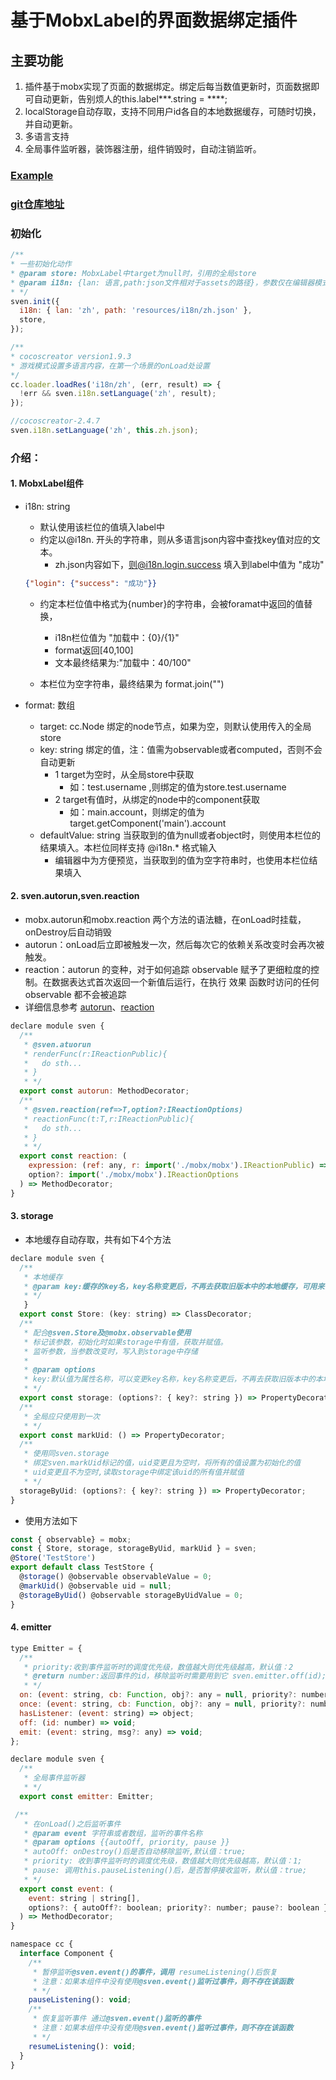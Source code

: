 # 基于MobxLabel的界面数据绑定插件
## 主要功能
1.  插件基于mobx实现了页面的数据绑定。绑定后每当数值更新时，页面数据即可自动更新，告别烦人的this.label***.string = ****;
2. localStorage自动存取，支持不同用户id各自的本地数据缓存，可随时切换，并自动更新。
3. 多语言支持
4. 全局事件监听器，装饰器注册，组件销毁时，自动注销监听。

### [Example](https://github.com/ryltcsjg/sven-example)
### [git仓库地址](https://github.com/ryltcsjg/cocoscreator-sven)

### 初始化
```javascript
/**
* 一些初始化动作
* @param store: MobxLabel中target为null时，引用的全局store
* @param i18n: {lan: 语言,path:json文件相对于assets的路径}，参数仅在编辑器模式下生效
* */
sven.init({
  i18n: { lan: 'zh', path: 'resources/i18n/zh.json' },
  store,
});

/**
* cocoscreator version1.9.3
* 游戏模式设置多语言内容，在第一个场景的onLoad处设置
*/
cc.loader.loadRes('i18n/zh', (err, result) => {
  !err && sven.i18n.setLanguage('zh', result);
});

//cocoscreator-2.4.7
sven.i18n.setLanguage('zh', this.zh.json);
```

### 介绍：
#### 1. MobxLabel组件  
- i18n: string  
    - 默认使用该栏位的值填入label中
    - 约定以@i18n. 开头的字符串，则从多语言json内容中查找key值对应的文本。 
        - zh.json内容如下，则@i18n.login.success 填入到label中值为 "成功"
    ```json
  {"login": {"success": "成功"}}
    ```
  
  - 约定本栏位值中格式为{number}的字符串，会被foramat中返回的值替换，
    - i18n栏位值为 "加载中：{0}/{1}"
    - format返回[40,100]
    - 文本最终结果为:"加载中：40/100"
    
  - 本栏位为空字符串，最终结果为 format.join("")
- format: 数组
    - target: cc.Node 绑定的node节点，如果为空，则默认使用传入的全局store
    - key: string 绑定的值，注：值需为observable或者computed，否则不会自动更新
        - 1 target为空时，从全局store中获取
           - 如：test.username ,则绑定的值为store.test.username
        - 2 target有值时，从绑定的node中的component获取
           - 如：main.account，则绑定的值为 target.getComponent('main').account
    - defaultValue: string 当获取到的值为null或者object时，则使用本栏位的结果填入。本栏位同样支持 @i18n.*  格式输入
        - 编辑器中为方便预览，当获取到的值为空字符串时，也使用本栏位结果填入

#### 2. sven.autorun,sven.reaction
- mobx.autorun和mobx.reaction 两个方法的语法糖，在onLoad时挂载，onDestroy后自动销毁  
- autorun：onLoad后立即被触发一次，然后每次它的依赖关系改变时会再次被触发。
- reaction：autorun 的变种，对于如何追踪 observable 赋予了更细粒度的控制。在数据表达式首次返回一个新值后运行，在执行 效果 函数时访问的任何 observable 都不会被追踪
- 详细信息参考 [autorun](https://cn.mobx.js.org/refguide/autorun.html)、[reaction](https://cn.mobx.js.org/refguide/reaction.html)

```javascript
declare module sven {
  /**
   * @sven.atuorun
   * renderFunc(r:IReactionPublic){
   *   do sth...
   * }
   * */
  export const autorun: MethodDecorator;
  /**
   * @sven.reaction(ref=>T,option?:IReactionOptions)
   * reactionFunc(t:T,r:IReactionPublic){
   *   do sth...
   * }
   * */
  export const reaction: (
    expression: (ref: any, r: import('./mobx/mobx').IReactionPublic) => any,
    option?: import('./mobx/mobx').IReactionOptions
  ) => MethodDecorator;
}
```

#### 3. storage
   - 本地缓存自动存取，共有如下4个方法
```javascript
declare module sven {
  /**
   * 本地缓存
   * @param key:缓存的key名，key名称变更后，不再去获取旧版本中的本地缓存，可用来做版本控制
   * */
   }
  export const Store: (key: string) => ClassDecorator;
  /**
   * 配合@sven.Store及@mobx.observable使用
   * 标记该参数，初始化时如果storage中有值，获取并赋值。
   * 监听参数，当参数改变时，写入到storage中存储
   *
   * @param options
   * key:默认值为属性名称，可以变更key名称，key名称变更后，不再去获取旧版本中的本地缓存，可用来做版本控制
   * */
  export const storage: (options?: { key?: string }) => PropertyDecorator;
  /**
   * 全局应只使用到一次
   * */
  export const markUid: () => PropertyDecorator;
  /**
   * 使用同sven.storage
   * 绑定sven.markUid标记的值，uid变更且为空时，将所有的值设置为初始化的值
   * uid变更且不为空时,读取storage中绑定该uid的所有值并赋值
   * */
  storageByUid: (options?: { key?: string }) => PropertyDecorator;
}
```
   - 使用方法如下
```javascript
const { observable} = mobx;
const { Store, storage, storageByUid, markUid } = sven;
@Store('TestStore')
export default class TestStore {
  @storage() @observable observableValue = 0;
  @markUid() @observable uid = null;
  @storageByUid() @observable storageByUidValue = 0;
}
```

#### 4. emitter
```javascript
type Emitter = {
  /**
   * priority:收到事件监听时的调度优先级，数值越大则优先级越高，默认值：2
   * @return number:返回事件的id，移除监听时需要用到它 sven.emitter.off(id);
   * */
  on: (event: string, cb: Function, obj?: any = null, priority?: number = 2) => number;
  once: (event: string, cb: Function, obj?: any = null, priority?: number = 2) => void;
  hasListener: (event: string) => object;
  off: (id: number) => void;
  emit: (event: string, msg?: any) => void;
};

declare module sven {
  /**
   * 全局事件监听器
   * */
  export const emitter: Emitter;

 /**
   * 在onLoad()之后监听事件
   * @param event 字符串或者数组，监听的事件名称
   * @param options {{autoOff, priority, pause }}
   * autoOff: onDestroy()后是否自动移除监听,默认值：true;
   * priority: 收到事件监听时的调度优先级，数值越大则优先级越高，默认值：1;
   * pause: 调用this.pauseListening()后，是否暂停接收监听，默认值：true;
   * */
  export const event: (
    event: string | string[],
    options?: { autoOff?: boolean; priority?: number; pause?: boolean }
  ) => MethodDecorator;
}

namespace cc {
  interface Component {
    /**
     * 暂停监听@sven.event()的事件，调用 resumeListening()后恢复
     * 注意：如果本组件中没有使用@sven.event()监听过事件，则不存在该函数
     * */
    pauseListening(): void;
    /**
     * 恢复监听事件 通过@sven.event()监听的事件
     * 注意：如果本组件中没有使用@sven.event()监听过事件，则不存在该函数
     * */
    resumeListening(): void;
  }
}
```